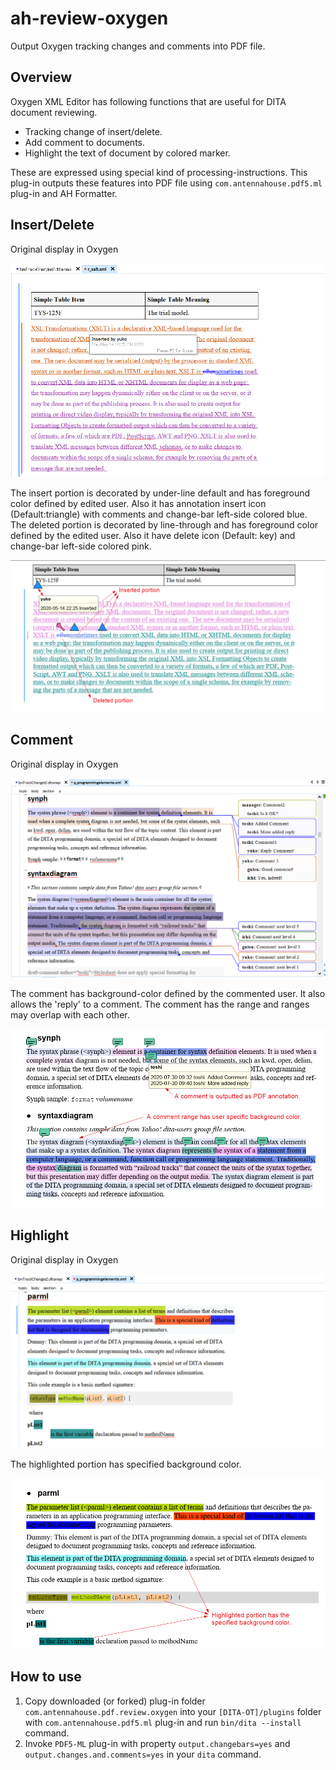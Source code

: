 # ah-review-oxygen
Output Oxygen tracking changes and comments into PDF file.

## Overview
Oxygen XML Editor has following functions that are useful for DITA document reviewing.

* Tracking change of insert/delete.
* Add comment to documents.
* Highlight the text of document by colored marker.

These are expressed using special kind of processing-instructions. This plug-in outputs these features into PDF file using `com.antennahouse.pdf5.ml` plug-in and AH Formatter.

## Insert/Delete

Original display in Oxygen

![Insert/Delete Oxygen screen](img/insert-delete-oxygen.png)

The insert portion is decorated by under-line default and has foreground color defined by edited user. Also it has annotation insert icon (Default:triangle) with comments and change-bar left-side colored blue. The deleted portion is decorated by line-through and has foreground color defined by the edited user. Also it have delete icon (Default: key) and change-bar left-side colored pink.

![Insert/Delete output](img/insert-delete-exp.png)

## Comment

Original display in Oxygen

![Comment display in Oxygen screen](img/comment-oxygen.png)

The comment has background-color defined by the commented user. It also allows the 'reply' to a comment. The comment has the range and ranges may overlap with each other.

![Comment output](img/comment-exp.png)

## Highlight

Original display in Oxygen

![Highlight display in Oxygen screen](img/highlight-oxygen.png)

The highlighted portion has specified background color.

![Highlight output](img/highlight-exp.png)

## How to use

1. Copy downloaded (or forked) plug-in folder `com.antennahouse.pdf.review.oxygen` into your `[DITA-OT]/plugins` folder with `com.antennahouse.pdf5.ml` plug-in and run `bin/dita --install` command.
2. Invoke `PDF5-ML` plug-in with property `output.changebars=yes` and `output.changes.and.comments=yes` in your `dita` command.
